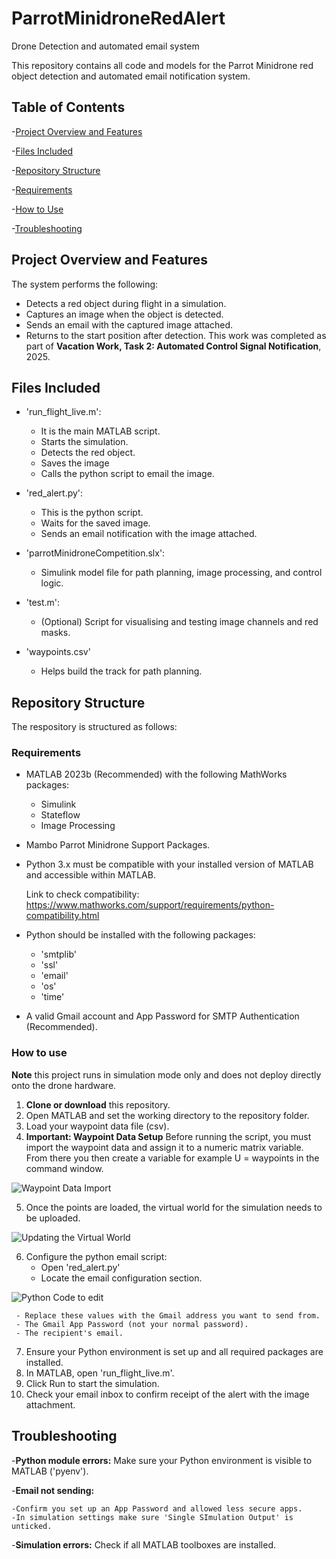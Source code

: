 # ParrotMinidroneRedAlert
Drone Detection and automated email system

This repository contains all code and models for the Parrot Minidrone red object detection and automated email notification system. 
## Table of Contents
 -[Project Overview and Features](#project-overview-and-features)

 -[Files Included](#files-included)
 
 -[Repository Structure](#repository-structure)
 
  -[Requirements](#requirements)
  
  -[How to Use](#how-to-use)

  -[Troubleshooting](#troubleshooting)
  
 
## Project Overview and Features
The system performs the following:
* Detects a red object during flight in a simulation.
* Captures an image when the object is detected.
* Sends an email with the captured image attached.
* Returns to the start position after detection.
This work was completed as part of **Vacation Work, Task 2: Automated Control Signal Notification**, 2025. 

## Files Included
- 'run_flight_live.m':
  * It is the main MATLAB script.
  * Starts the simulation.
  * Detects the red object.
  * Saves the image
  * Calls the python script to email the image.
    
- 'red_alert.py':
  * This is the python script.
  * Waits for the saved image.
  * Sends an email notification with the image attached.

- 'parrotMinidroneCompetition.slx':
  * Simulink model file for path planning, image processing, and control logic.

- 'test.m':
   * (Optional) Script for visualising and testing image channels and red masks.
      
- 'waypoints.csv'
   * Helps build the track for path planning.
     
## Repository Structure
The respository is structured as follows:
### Requirements 
- MATLAB 2023b (Recommended) with the following MathWorks packages:
  * Simulink
  * Stateflow
  * Image Processing
- Mambo Parrot Minidrone Support Packages.
- Python 3.x must be compatible with your installed version of MATLAB and accessible within MATLAB.

  Link to check compatibility: https://www.mathworks.com/support/requirements/python-compatibility.html
  
- Python should be installed with the following packages:
  * 'smtplib'
  * 'ssl'
  * 'email'
  * 'os'
  * 'time'

 - A valid Gmail  account and App Password for SMTP Authentication (Recommended).

### How to use
**Note** this project runs in simulation mode only and does not deploy directly onto the drone hardware. 
1. **Clone or download** this repository.
2. Open MATLAB and set the working directory to the repository folder.
3. Load your waypoint data file (csv).
4. **Important: Waypoint Data Setup** Before running the script, you must import the waypoint data and assign it to a numeric matrix variable. From there you then create a variable for example U = waypoints in the command window.

![Waypoint Data Import](https://github.com/aatikah21/ParrotMinidroneRedAlert/blob/main/images/Screenshot%202025-07-04%20094123.png)

5. Once the points are loaded, the virtual world for the simulation needs to be uploaded. 

![Updating the Virtual World](https://github.com/aatikah21/ParrotMinidroneRedAlert/blob/main/images/Screenshot%202025-07-04%20102842.png)

6. Configure the python email script:
   * Open 'red_alert.py'
   * Locate the email configuration section.
 
 ![Python Code to edit](https://github.com/aatikah21/ParrotMinidroneRedAlert/blob/main/images/Screenshot%202025-07-04%20102046.png)
 
     - Replace these values with the Gmail address you want to send from.
     - The Gmail App Password (not your normal password).
     - The recipient's email.
7. Ensure your Python environment is set up and all required packages are installed. 
8. In MATLAB, open 'run_flight_live.m'.
9. Click Run to start the simulation.
10. Check your email inbox to confirm receipt of the alert with the image attachment.

## Troubleshooting
-**Python module errors:** Make sure your Python environment is visible to MATLAB ('pyenv').

-**Email not sending:** 

    -Confirm you set up an App Password and allowed less secure apps.
    -In simulation settings make sure 'Single SImulation Output' is unticked.
    
 -**Simulation errors:** Check if all MATLAB toolboxes are installed. 

